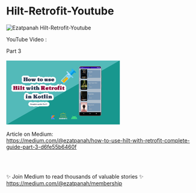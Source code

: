 # Hilt-Retrofit-Youtube

<img alt="Ezatpanah  Hilt-Retrofit-Youtube" src="https://emojipedia-us.s3.amazonaws.com/content/2020/04/05/yt.png" width="3%"></a>

YouTube Video :

Part 3
<br>  
<a href="https://youtu.be/TCCZb7eEYKU" target="_blank"><img alt="Ezatpanah  Hilt-Retrofit-Youtube" src="youtube-Recovered-hilt.jpg" width="60%"></a>
<br>

Article on Medium:
<br>
https://medium.com/@ezatpanah/how-to-use-hilt-with-retrofit-complete-guide-part-3-d6fe55b6460f

<br>
<br>

✨ Join Medium to read thousands of valuable stories ✨
<br>
https://medium.com/@ezatpanah/membership
